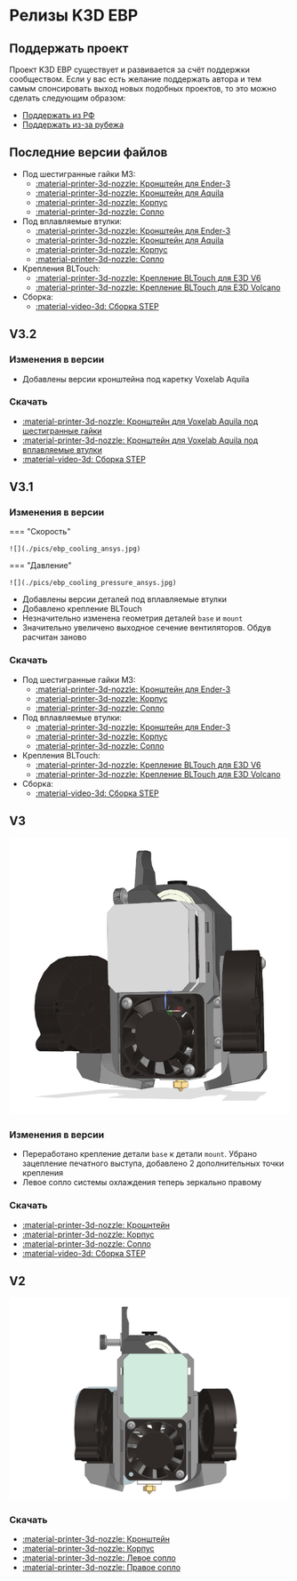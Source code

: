 # Релизы K3D EBP

## Поддержать проект

Проект K3D EBP существует и развивается за счёт поддержки сообществом. Если у вас есть желание поддержать автора и тем самым спонсировать выход новых подобных проектов, то это можно сделать следующим образом:

- [Поддержать из РФ](https://donate.stream/dmitrysorkin)
- [Поддержать из-за рубежа](https://www.donationalerts.com/r/dsorkin)

## Последние версии файлов

- Под шестигранные гайки М3:
    - [:material-printer-3d-nozzle: Кронштейн для Ender-3](./releases/3.1/k3d_ebp_mount_(hex_nuts).stl)
    - [:material-printer-3d-nozzle: Кронштейн для Aquila](./releases/3.2/k3d_ebp_mount_for_aquila_(hex_nuts).stl)
    - [:material-printer-3d-nozzle: Корпус](./releases/3.1/k3d_ebp_base_(hex_nuts).stl)
    - [:material-printer-3d-nozzle: Сопло](./releases/3.1/k3d_ebp_fan_duct_(hex_nuts).stl)
- Под вплавляемые втулки:
    - [:material-printer-3d-nozzle: Кронштейн для Ender-3](./releases/3.1/k3d_ebp_mount_(heat-set_inserts).stl)
    - [:material-printer-3d-nozzle: Кронштейн для Aquila](./releases/3.2/k3d_ebp_mount_for_aquila_(heat-set_inserts).stl)
    - [:material-printer-3d-nozzle: Корпус](./releases/3.1/k3d_ebp_base_(heat_set_inserts).stl)
    - [:material-printer-3d-nozzle: Сопло](./releases/3.1/k3d_ebp_fan_duct_(heat-set_inserts).stl)
- Крепления BLTouch:
    - [:material-printer-3d-nozzle: Крепление BLTouch для E3D V6](./releases/3.1/k3d_ebp_bltouch_mount_(v6).stl)
    - [:material-printer-3d-nozzle: Крепление BLTouch для E3D Volcano](./releases/3.1/k3d_ebp_bltouch_mount_(volcano).stl)
- Сборка: 
    - [:material-video-3d: Сборка STEP](./releases/3.2/k3d_ebp_v3.2.stp)

## V3.2

### Изменения в версии

- Добавлены версии кронштейна под каретку Voxelab Aquila

### Скачать

- [:material-printer-3d-nozzle: Кронштейн для Voxelab Aquila под шестигранные гайки](./releases/3.2/k3d_ebp_mount_for_aquila_(hex_nuts).stl)
- [:material-printer-3d-nozzle: Кронштейн для Voxelab Aquila под вплавляемые втулки](./releases/3.2/k3d_ebp_mount_for_aquila_(heat-set_inserts).stl)
- [:material-video-3d: Сборка STEP](./releases/3.2/k3d_ebp_v3.2.stp)

## V3.1

### Изменения в версии

=== "Скорость"

    ![](./pics/ebp_cooling_ansys.jpg)

=== "Давление"

    ![](./pics/ebp_cooling_pressure_ansys.jpg)

- Добавлены версии деталей под вплавляемые втулки
- Добавлено крепление BLTouch
- Незначительно изменена геометрия деталей `base` и `mount`
- Значительно увеличено выходное сечение вентиляторов. Обдув расчитан заново

### Скачать

- Под шестигранные гайки М3:
    - [:material-printer-3d-nozzle: Кронштейн для Ender-3](./releases/3.1/k3d_ebp_mount_(hex_nuts).stl)
    - [:material-printer-3d-nozzle: Корпус](./releases/3.1/k3d_ebp_base_(hex_nuts).stl)
    - [:material-printer-3d-nozzle: Сопло](./releases/3.1/k3d_ebp_fan_duct_(hex_nuts).stl)
- Под вплавляемые втулки:
    - [:material-printer-3d-nozzle: Кронштейн для Ender-3](./releases/3.1/k3d_ebp_mount_(heat-set_inserts).stl)
    - [:material-printer-3d-nozzle: Корпус](./releases/3.1/k3d_ebp_base_(heat_set_inserts).stl)
    - [:material-printer-3d-nozzle: Сопло](./releases/3.1/k3d_ebp_fan_duct_(heat-set_inserts).stl)
- Крепления BLTouch:
    - [:material-printer-3d-nozzle: Крепление BLTouch для E3D V6](./releases/3.1/k3d_ebp_bltouch_mount_(v6).stl)
    - [:material-printer-3d-nozzle: Крепление BLTouch для E3D Volcano](./releases/3.1/k3d_ebp_bltouch_mount_(volcano).stl)
- Сборка: 
    - [:material-video-3d: Сборка STEP](./releases/3.1/k3d_ebp_v3.1.stp)

## V3

![](./pics/ebp_v3.png)

### Изменения в версии

- Переработано крепление детали `base` к детали `mount`. Убрано зацепление печатного выступа, добавлено 2 дополнительных точки крепления
- Левое сопло системы охлаждения теперь зеркально правому

### Скачать

- [:material-printer-3d-nozzle: Крошнтейн](./releases/3.0/mount_v3.stl)
- [:material-printer-3d-nozzle: Корпус](./releases/3.0/base_v3.stl)
- [:material-printer-3d-nozzle: Сопло](./releases/3.0/fan_duct_v3.stl)
- [:material-video-3d: Сборка STEP](./releases/3.0/k3d_e3_bmg_v6_printhead.stp)

## V2

![](./pics/ebp_v2.png)

### Скачать

- [:material-printer-3d-nozzle: Кронштейн](./releases/2.0/k3d_ebp_mount_v2.stl)
- [:material-printer-3d-nozzle: Корпус](./releases/2.0/k3d_ebp_base_v2.stl)
- [:material-printer-3d-nozzle: Левое сопло](./releases/2.0/k3d_ebp_left_fan_duct_v2.stl)
- [:material-printer-3d-nozzle: Правое сопло](./releases/2.0/k3d_ebp_right_fan_duct_v2.stl)

